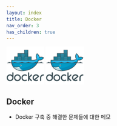 ```yaml
---
layout: index
title: Docker
nav_order: 3
has_children: true
---
```


<img src="./image/docker_logo.png" width="100" height="100">

<img src="./image/docker_logo.png" width="100" height="100">

## Docker

- Docker 구축 중 해결한 문제들에 대한 메모